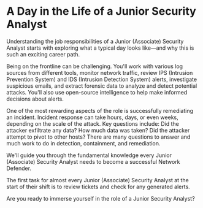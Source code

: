 # A Day in the Life of a Junior Security Analyst

Understanding the job responsibilities of a Junior (Associate) Security Analyst starts with exploring what a typical day looks like—and why this is such an exciting career path.

Being on the frontline can be challenging. You'll work with various log sources from different tools, monitor network traffic, review IPS (Intrusion Prevention System) and IDS (Intrusion Detection System) alerts, investigate suspicious emails, and extract forensic data to analyze and detect potential attacks. You'll also use open-source intelligence to help make informed decisions about alerts.

One of the most rewarding aspects of the role is successfully remediating an incident. Incident response can take hours, days, or even weeks, depending on the scale of the attack. Key questions include: Did the attacker exfiltrate any data? How much data was taken? Did the attacker attempt to pivot to other hosts? There are many questions to answer and much work to do in detection, containment, and remediation.

We'll guide you through the fundamental knowledge every Junior (Associate) Security Analyst needs to become a successful Network Defender.

The first task for almost every Junior (Associate) Security Analyst at the start of their shift is to review tickets and check for any generated alerts.

Are you ready to immerse yourself in the role of a Junior Security Analyst?
